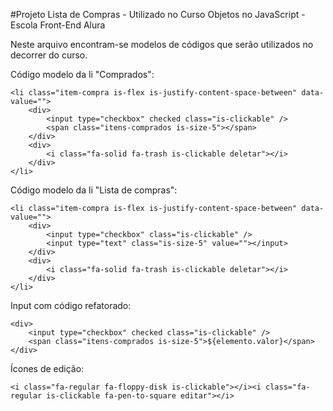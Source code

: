 #Projeto Lista de Compras - Utilizado no Curso Objetos no JavaScript - Escola Front-End Alura

Neste arquivo encontram-se modelos de códigos que serão utilizados no decorrer do curso. 

Código modelo da li "Comprados":

    <li class="item-compra is-flex is-justify-content-space-between" data-value="">
        <div>
            <input type="checkbox" checked class="is-clickable" />  
            <span class="itens-comprados is-size-5"></span>
        </div>
        <div>
            <i class="fa-solid fa-trash is-clickable deletar"></i>
        </div>
    </li>

Código modelo da li "Lista de compras": 

    <li class="item-compra is-flex is-justify-content-space-between" data-value="">
        <div>
            <input type="checkbox" class="is-clickable" />
            <input type="text" class="is-size-5" value=""></input>
        </div>
        <div>
            <i class="fa-solid fa-trash is-clickable deletar"></i>
        </div>
    </li>

Input com código refatorado:

    <div>
        <input type="checkbox" checked class="is-clickable" />  
        <span class="itens-comprados is-size-5">${elemento.valor}</span>
    </div>

Ícones de edição:

    <i class="fa-regular fa-floppy-disk is-clickable"></i><i class="fa-regular is-clickable fa-pen-to-square editar"></i>
